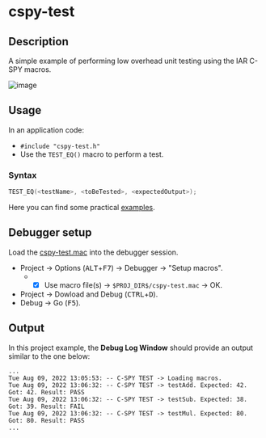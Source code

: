 # cspy-test

## Description
A simple example of performing low overhead unit testing using the IAR C-SPY macros.

![image](https://user-images.githubusercontent.com/54443595/183666231-0fe6a51d-fee7-4e69-8f32-5ba32f871eba.png)

## Usage
In an application code:
- `#include "cspy-test.h"`
- Use the `TEST_EQ()` macro to perform a test.

### Syntax
```c
TEST_EQ(<testName>, <toBeTested>, <expectedOutput>);
```
Here you can find some practical [examples](https://github.com/felipe-iar/cspy-test/blob/bfebcebe515cc1e14b5673cbf8ecb4c35ef19522/app/app.c#L7-L9).

## Debugger setup
Load the [cspy-test.mac](app/cspy-test.mac) into the debugger session.
- Project → Options (<kbd>ALT</kbd>+<kbd>F7</kbd>) → Debugger → "Setup macros".
   - - [x] Use macro file(s) → `$PROJ_DIR$/cspy-test.mac` → OK.
- Project → Dowload and Debug (<kbd>CTRL</kbd>+<kbd>D</kbd>).
- Debug → Go (<kbd>F5</kbd>).

## Output
In this project example, the __Debug Log Window__ should provide an output similar to the one below:
```
...
Tue Aug 09, 2022 13:05:53: -- C-SPY TEST -> Loading macros. 
Tue Aug 09, 2022 13:06:32: -- C-SPY TEST -> testAdd. Expected: 42. Got: 42. Result: PASS 
Tue Aug 09, 2022 13:06:32: -- C-SPY TEST -> testSub. Expected: 38. Got: 39. Result: FAIL 
Tue Aug 09, 2022 13:06:32: -- C-SPY TEST -> testMul. Expected: 80. Got: 80. Result: PASS 
...
```
